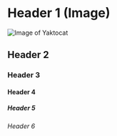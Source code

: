 # Header 1 (Image)
![Image of Yaktocat](https://octodex.github.com/images/yaktocat.png)


## Header 2


### Header 3
#### Header 4
##### Header 5
###### Header 6
